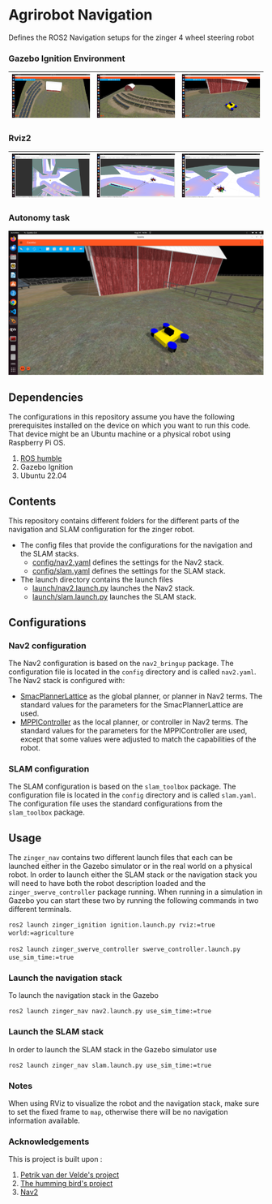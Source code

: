 # Agrirobot Navigation

Defines the ROS2 Navigation setups for the zinger 4 wheel steering robot

### Gazebo Ignition Environment

| ![Image 1](media/pictures/g1.png) | ![Image 2](media/pictures/g2.png) | ![Image 3](media/pictures/g3.png) |
|:-----------------------------:|:-----------------------------:|:-----------------------------:|

### Rviz2

| ![Image 4](media/pictures/r1.png) | ![Image 5](media/pictures/r2.png) | ![Image 6](media/pictures/r3.png) |
|:-----------------------------:|:-----------------------------:|:-----------------------------:|

### Autonomy task
[![Video Thumbnail](media/pictures/g3.png)](media/videos/ATask1.mp4)

## Dependencies

The configurations in this repository assume you have the following prerequisites installed on the
device on which you want to run this code. That device might be an Ubuntu machine or a physical
robot using Raspberry Pi OS.

1. [ROS humble](https://docs.ros.org/en/humble/Releases/Release-Humble-Hawksbill.html) 
2. Gazebo Ignition
3. Ubuntu 22.04
## Contents

This repository contains different folders for the different parts of the navigation and SLAM configuration
for the zinger robot.

* The config files that provide the configurations for the navigation and the SLAM stacks.
  * [config/nav2.yaml](config/nav2.yaml) defines the settings for the Nav2 stack.
  * [config/slam.yaml](config/slam.yaml) defines the settings for the SLAM stack.
* The launch directory contains the launch files
  * [launch/nav2.launch.py](launch/nav2.launch.py) launches the Nav2 stack.
  * [launch/slam.launch.py](launch/slam.launch.py) launches the SLAM stack.

## Configurations

### Nav2 configuration

The Nav2 configuration is based on the `nav2_bringup` package. The configuration file is located in
the `config` directory and is called `nav2.yaml`. The Nav2 stack is configured with:

* [SmacPlannerLattice](https://navigation.ros.org/configuration/packages/smac/configuring-smac-lattice.html)
  as the global planner, or planner in Nav2 terms. The standard values for the parameters for the
  SmacPlannerLattice are used.
* [MPPIController](https://navigation.ros.org/configuration/packages/configuring-mppic.html) as the
  local planner, or controller in Nav2 terms. The standard values for the parameters for the
  MPPIController are used, except that some values were adjusted to match the capabilities of the robot.

### SLAM configuration

The SLAM configuration is based on the `slam_toolbox` package. The configuration file is located in
the `config` directory and is called `slam.yaml`. The configuration file uses the standard configurations
from the `slam_toolbox` package.

## Usage

The `zinger_nav` contains two different launch files that each can be launched either in the Gazebo
simulator or in the real world on a physical robot. In order to launch either the SLAM stack or the
navigation stack you will need to have both the robot description loaded and the `zinger_swerve_controller`
package running. When running in a simulation in Gazebo you can start these two by running the following
commands in two different terminals.

    ros2 launch zinger_ignition ignition.launch.py rviz:=true world:=agriculture

    ros2 launch zinger_swerve_controller swerve_controller.launch.py use_sim_time:=true

### Launch the navigation stack

To launch the navigation stack in the Gazebo

    ros2 launch zinger_nav nav2.launch.py use_sim_time:=true

### Launch the SLAM stack

In order to launch the SLAM stack in the Gazebo simulator use

    ros2 launch zinger_nav slam.launch.py use_sim_time:=true

### Notes

When using RViz to visualize the robot and the navigation stack, make sure to set the fixed frame to
`map`, otherwise there will be no navigation information available.

### Acknowledgements

This is project is built upon :

1. [Petrik van der Velde's project](https://github.com/pvandervelde/zinger_nav.git)
2. [The humming bird's project](https://github.com/thehummingbird/nav2_demo_turtlebot3.git)
3. [Nav2](https://docs.nav2.org/index.html)